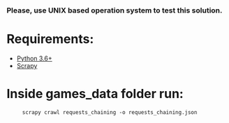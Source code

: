 ### Please, use UNIX based operation system to test this solution.

Requirements:
=============
* [Python 3.6+](https://www.python.org/)
* [Scrapy](https://scrapy.org/)


Inside games_data folder run:
==============================
         scrapy crawl requests_chaining -o requests_chaining.json
